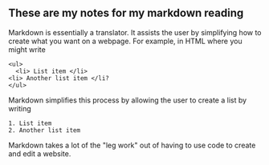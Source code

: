 ## These are my notes for my markdown reading
Markdown is essentially a translator. It assists the user by simplifying how to create what you want on a webpage. For example, in HTML where you might write 
```
<ul>
  <li> List item </li>
<li> Another list item </li?
</ul>
```
Markdown simplifies this process by allowing the user to create a list by writing
  ```
  1. List item
  2. Another list item
  ```
  Markdown takes a lot of the "leg work" out of having to use code to create and edit a website. 
  
